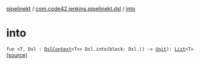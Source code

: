 [pipelinekt](../index.md) / [com.code42.jenkins.pipelinekt.dsl](index.md) / [into](./into.md)

# into

`fun <T, Dsl : `[`DslContext`](-dsl-context/index.md)`<T>> Dsl.into(block: Dsl.() -> `[`Unit`](https://kotlinlang.org/api/latest/jvm/stdlib/kotlin/-unit/index.html)`): `[`List`](https://kotlinlang.org/api/latest/jvm/stdlib/kotlin.collections/-list/index.html)`<T>` [(source)](https://github.com/code42/pipelinekt/tree/master/dsl/src/main/kotlin/com/code42/jenkins/pipelinekt/dsl/DslContext.kt#L25)